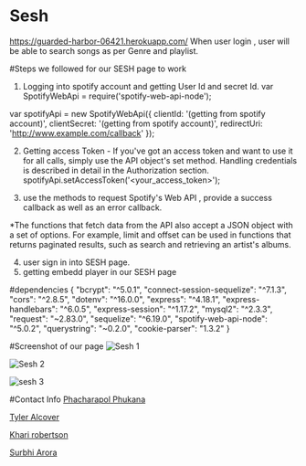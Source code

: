 # Sesh
https://guarded-harbor-06421.herokuapp.com/
When user login , user will be able to search songs as per Genre and playlist. 

#Steps we followed for our SESH page to work 
1. Logging into spotify account and getting User Id and secret Id. 
var SpotifyWebApi = require('spotify-web-api-node');

var spotifyApi = new SpotifyWebApi({
  clientId: '(getting from spotify account)',
  clientSecret: '(getting from spotify account)',
  redirectUri: 'http://www.example.com/callback'
});

2. Getting access Token - If you've got an access token and want to use it for all calls, simply use the API object's set method. Handling credentials is described in detail in the Authorization section.
spotifyApi.setAccessToken('<your_access_token>');

3. use the methods to request Spotify's Web API , provide a success callback as well as an error callback.

*The functions that fetch data from the API also accept a JSON object with a set of options. For example, limit and offset can be used in functions that returns paginated results, such as search and retrieving an artist's albums.

4. user sign in into SESH page. 
5. getting embedd player in our SESH page 


#dependencies
{
    "bcrypt": "^5.0.1",
    "connect-session-sequelize": "^7.1.3",
    "cors": "^2.8.5",
    "dotenv": "^16.0.0",
    "express": "^4.18.1",
    "express-handlebars": "^6.0.5",
    "express-session": "^1.17.2",
    "mysql2": "^2.3.3",
    "request": "~2.83.0",
    "sequelize": "^6.19.0",
    "spotify-web-api-node": "^5.0.2",
    "querystring": "~0.2.0",
    "cookie-parser": "1.3.2"
  }

#Screenshot of our page 
![Sesh 1](https://user-images.githubusercontent.com/55901542/168380657-1a64c30f-e94d-4da5-acbb-67f5b9a0415d.JPG)

![Sesh 2](https://user-images.githubusercontent.com/55901542/168380662-96265578-b955-4d35-8ba5-6c7bb8162630.JPG)


![sesh 3](https://user-images.githubusercontent.com/55901542/168380669-eb9801aa-75f5-467c-9998-dfd3f1ba9437.JPG)

#Contact Info 
[Phacharapol Phukana](https://github.com/Phacharapol18)

[Tyler Alcover](https://github.com/KIMOISQUIGGLES)

[Khari robertson](https://github.com/krober45)

[Surbhi Arora](https://github.com/Surbhiarora3)
